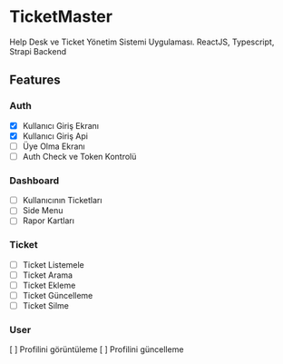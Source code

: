 # TicketMaster

Help Desk ve Ticket Yönetim Sistemi Uygulaması. ReactJS, Typescript, Strapi Backend

## Features

### Auth

- [x] Kullanıcı Giriş Ekranı
- [x] Kullanıcı Giriş Api
- [ ] Üye Olma Ekranı
- [ ] Auth Check ve Token Kontrolü

### Dashboard

- [ ] Kullanıcının Ticketları
- [ ] Side Menu
- [ ] Rapor Kartları

### Ticket

- [ ] Ticket Listemele
- [ ] Ticket Arama
- [ ] Ticket Ekleme
- [ ] Ticket Güncelleme
- [ ] Ticket Silme

### User

[ ] Profilini görüntüleme
[ ] Profilini güncelleme

